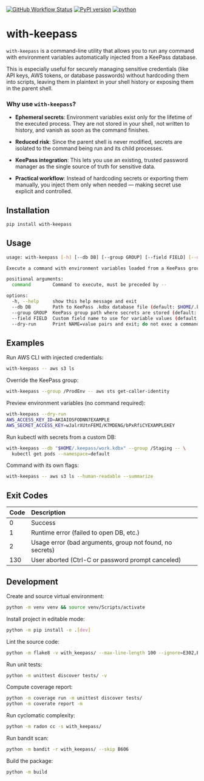[![GitHub Workflow Status](https://github.com/soda480/with-keepass/workflows/ci/badge.svg)](https://github.com/soda480/with-keepass/actions)
[![PyPI version](https://badge.fury.io/py/with-keepass.svg)](https://badge.fury.io/py/with-keepass)
[![python](https://img.shields.io/badge/python-3.10%20%7C%203.11%20%7C%203.12-teal)](https://www.python.org/downloads/)

# with-keepass

`with-keepass` is a command-line utility that allows you to run any command with environment variables automatically injected from a KeePass database.

This is especially useful for securely managing sensitive credentials (like API keys, AWS tokens, or database passwords) without hardcoding them into scripts, leaving them in plaintext in your shell history or exposing them in the parent shell.

### Why use `with-keepass`?

* **Ephemeral secrets**: Environment variables exist only for the lifetime of the executed process. They are not stored in your shell, not written to history, and vanish as soon as the command finishes.

* **Reduced risk**: Since the parent shell is never modified, secrets are isolated to the command being run and its child processes.

* **KeePass integration**: This lets you use an existing, trusted password manager as the single source of truth for sensitive data.

* **Practical workflow**: Instead of hardcoding secrets or exporting them manually, you inject them only when needed — making secret use explicit and controlled.

## Installation

```bash
pip install with-keepass
```

## Usage

```bash
usage: with-keepass [-h] [--db DB] [--group GROUP] [--field FIELD] [--dry-run] ...

Execute a command with environment variables loaded from a KeePass group.

positional arguments:
  command        Command to execute, must be preceded by --

options:
  -h, --help     show this help message and exit
  --db DB        Path to KeePass .kdbx database file (default: $HOME/.keepass/.kp.kdbx)
  --group GROUP  KeePass group path where secrets are stored (default: /EnvVars)
  --field FIELD  Custom field name to use for variable values (default: value)
  --dry-run      Print NAME=value pairs and exit; do not exec a command (default: False)
```

## Examples

Run AWS CLI with injected credentials:
```bash
with-keepass -- aws s3 ls
```

Override the KeePass group:
```bash
with-keepass --group /ProdEnv -- aws sts get-caller-identity
```

Preview environment variables (no command required):
```bash
with-keepass --dry-run
AWS_ACCESS_KEY_ID=AKIAIOSFODNN7EXAMPLE
AWS_SECRET_ACCESS_KEY=wJalrXUtnFEMI/K7MDENG/bPxRfiCYEXAMPLEKEY
```

Run kubectl with secrets from a custom DB:
```bash
with-keepass --db "$HOME/.keepass/work.kdbx" --group /Staging -- \
  kubectl get pods --namespace=default
```

Command with its own flags:
```bash
with-keepass -- aws s3 ls --human-readable --summarize
```

## Exit Codes
| Code | Description |
| :------- | :------ |
| 0 | Success |
| 1 | Runtime error (failed to open DB, etc.) |
| 2 | Usage error (bad arguments, group not found, no secrets) |
| 130 | User aborted (Ctrl-C or password prompt canceled) |


## Development

Create and source virtual environment:
```bash
python -m venv venv && source venv/Scripts/activate
```

Install project in editable mode:
```bash
python -m pip install -e .[dev]
```

Lint the source code:
```bash
python -m flake8 -v with_keepass/ --max-line-length 100 --ignore=E302,E305
```

Run unit tests:
```bash
python -m unittest discover tests/ -v
```

Compute coverage report:
```bash
python -m coverage run -m unittest discover tests/
python -m coverate report -m
```

Run cyclomatic complexity:
```bash
python -m radon cc -s with_keepass/
```

Run bandit scan:
```bash
python -m bandit -r with_keepass/ --skip B606
```

Build the package:
```bash
python -m build
```
